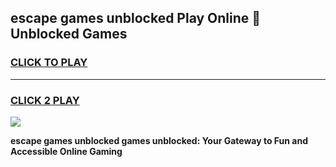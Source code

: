 
## escape games unblocked Play Online 👋 Unblocked Games
<h3>
<a href="https://premium.freeplayer.one?title=escape_games_unblocked&ref=19F">CLICK TO PLAY</a></h3>
<hr>

<h3>
<a href="https://premium.freeplayer.one?title=escape_games_unblocked&ref=19F">CLICK 2 PLAY</a>
  
</h3>

<a href="https://premium.freeplayer.one?title=escape_games_unblocked&ref=19F"><img src="https://clearcache.store/games.png"></a>


**escape games unblocked games unblocked: Your Gateway to Fun and Accessible Online Gaming**
